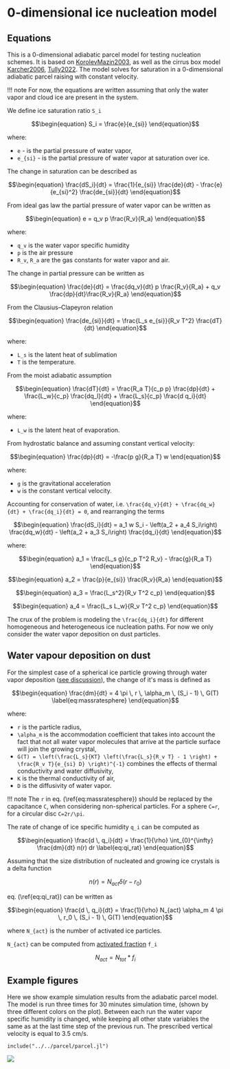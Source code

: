 # 0-dimensional ice nucleation model

## Equations

This is a 0-dimensional adiabatic parcel model for testing nucleation schemes.
It is based on [KorolevMazin2003](@cite), as well as the cirrus box model
  [Karcher2006](@cite), [Tully2022](@cite).
The model solves for saturation in a 0-dimensional
  adiabatic parcel raising with constant velocity.

!!! note
    For now, the equations are written assuming
    that only the water vapor and cloud ice
    are present in the system.

We define ice saturation ratio ``S_i``
```math
\begin{equation}
S_i = \frac{e}{e_{si}}
\end{equation}
```
where:
- ``e`` - is the partial pressure of water vapor,
- ``e_{si}`` - is the partial pressure of water vapor at saturation over ice.

The change in saturation can be described as
```math
\begin{equation}
\frac{dS_i}{dt} = \frac{1}{e_{si}} \frac{de}{dt} - \frac{e}{e_{si}^2} \frac{de_{si}}{dt}
\end{equation}
```
From ideal gas law the partial pressure of water vapor can be written as
```math
\begin{equation}
e = q_v p \frac{R_v}{R_a}
\end{equation}
```
where:
- ``q_v`` is the water vapor specific humidity
- ``p`` is the air pressure
- ``R_v``, ``R_a`` are the gas constants for water vapor and air.

The change in partial pressure can be written as
```math
\begin{equation}
\frac{de}{dt} = \frac{dq_v}{dt} p \frac{R_v}{R_a} + q_v \frac{dp}{dt}\frac{R_v}{R_a}
\end{equation}
```

From the Clausius–Clapeyron relation
```math
\begin{equation}
\frac{de_{si}}{dt} = \frac{L_s e_{si}}{R_v T^2} \frac{dT}{dt}
\end{equation}
```
where:
- ``L_s`` is the latent heat of sublimation
- ``T`` is the temperature.

From the moist adiabatic assumption
```math
\begin{equation}
\frac{dT}{dt} = \frac{R_a T}{c_p p} \frac{dp}{dt} + \frac{L_w}{c_p} \frac{dq_l}{dt} + \frac{L_s}{c_p} \frac{d q_i}{dt}
\end{equation}
```
where:
- ``L_w`` is the latent heat of evaporation.

From hydrostatic balance and assuming constant vertical velocity:
```math
\begin{equation}
\frac{dp}{dt} = -\frac{p g}{R_a T} w
\end{equation}
```
where:
- ``g`` is the gravitational acceleration
- ``w`` is the constant vertical velocity.

Accounting for conservation of water, i.e. ``\frac{dq_v}{dt} + \frac{dq_w}{dt} + \frac{dq_i}{dt} = 0``,
and rearranging the terms
```math
\begin{equation}
\frac{dS_i}{dt} = a_1 w S_i - \left(a_2 + a_4 S_i\right) \frac{dq_w}{dt} - \left(a_2 + a_3 S_i\right) \frac{dq_i}{dt}
\end{equation}
```
where:
```math
\begin{equation}
a_1 = \frac{L_s g}{c_p T^2 R_v} - \frac{g}{R_a T}
\end{equation}
```
```math
\begin{equation}
a_2 = \frac{p}{e_{si}} \frac{R_v}{R_a}
\end{equation}
```
```math
\begin{equation}
a_3 = \frac{L_s^2}{R_v T^2 c_p}
\end{equation}
```
```math
\begin{equation}
a_4 = \frac{L_s L_w}{R_v T^2 c_p}
\end{equation}
```

The crux of the problem is modeling the ``\frac{dq_i}{dt}`` for different homogeneous and
heterogeneous ice nucleation paths. For now we only consider the water vapor deposition
on dust particles.

## Water vapour deposition on dust

For the simplest case of a spherical ice particle growing through water vapor deposition
([see discussion](https://clima.github.io/CloudMicrophysics.jl/previews/PR103/Microphysics1M/#Snow-autoconversion)),
the change of it's mass is defined as
```math
\begin{equation}
  \frac{dm}{dt} = 4 \pi \, r \, \alpha_m \, (S_i - 1) \, G(T)
  \label{eq:massratesphere}
\end{equation}
```
where:
 - ``r`` is the particle radius,
 - ``\alpha_m`` is the accommodation coefficient that takes into account the fact that not all water vapor molecules
     that arrive at the particle surface will join the growing crystal,
 - ``G(T) = \left(\frac{L_s}{KT} \left(\frac{L_s}{R_v T} - 1 \right) + \frac{R_v T}{e_{si} D} \right)^{-1}``
     combines the effects of thermal conductivity and water diffusivity,
 - ``K`` is the thermal conductivity of air,
 - ``D`` is the diffusivity of water vapor.

!!! note
    The ``r`` in eq. (\ref{eq:massratesphere})
    should be replaced by the capacitance ``C``,
    when considering non-spherical particles.
    For a sphere ``C=r``, for a circular disc ``C=2r/\pi``.

The rate of change of ice specific humidity ``q_i`` can be computed as
```math
\begin{equation}
  \frac{d \, q_i}{dt} =
  \frac{1}{\rho} \int_{0}^{\infty} \frac{dm}{dt} n(r) dr
  \label{eq:qi_rat}
\end{equation}
```

Assuming that the size distribution of nucleated and growing ice crystals is a delta function
```math
\begin{equation}
n(r) = N_{act} \delta(r-r_0)
\end{equation}
```
eq. (\ref{eq:qi_rat}) can be written as
```math
\begin{equation}
  \frac{d \, q_i}{dt} =
  \frac{1}{\rho} N_{act} \alpha_m 4 \pi \, r_0 \, (S_i - 1) \, G(T)
\end{equation}
```
where ``N_{act}`` is the number of activated ice particles.

``N_{act}`` can be computed from [activated fraction](https://clima.github.io/CloudMicrophysics.jl/previews/PR103/IceNucleation/#Activated-fraction-for-deposition-freezing-on-dust) ``f_i``
```math
\begin{equation}
  N_{act} = N_{tot} * f_i
\end{equation}
```

## Example figures

Here we show example simulation results from the adiabatic parcel model.
The model is run three times for 30 minutes simulation time,
  (shown by three different colors on the plot).
Between each run the water vapor specific humidity is changed,
  while keeping all other state variables the same as at the last time step
  of the previous run.
The prescribed vertical velocity is equal to 3.5 cm/s.

```@example
include("../../parcel/parcel.jl")
```
![](cirrus_box.svg)